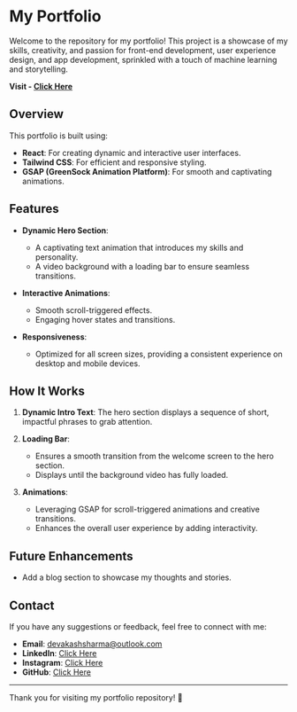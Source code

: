 # My Portfolio

Welcome to the repository for my portfolio! This project is a showcase of my skills, creativity, and passion for front-end development, user experience design, and app development, sprinkled with a touch of machine learning and storytelling. 

**Visit - [Click Here](https://devakashsharma.netlify.app/)**

## Overview
This portfolio is built using:

- **React**: For creating dynamic and interactive user interfaces.
- **Tailwind CSS**: For efficient and responsive styling.
- **GSAP (GreenSock Animation Platform)**: For smooth and captivating animations.

## Features

- **Dynamic Hero Section**: 
  - A captivating text animation that introduces my skills and personality.
  - A video background with a loading bar to ensure seamless transitions.

- **Interactive Animations**:
  - Smooth scroll-triggered effects.
  - Engaging hover states and transitions.

- **Responsiveness**:
  - Optimized for all screen sizes, providing a consistent experience on desktop and mobile devices.

## How It Works

1. **Dynamic Intro Text**: The hero section displays a sequence of short, impactful phrases to grab attention.

2. **Loading Bar**:
   - Ensures a smooth transition from the welcome screen to the hero section.
   - Displays until the background video has fully loaded.

3. **Animations**:
   - Leveraging GSAP for scroll-triggered animations and creative transitions.
   - Enhances the overall user experience by adding interactivity.

## Future Enhancements

- Add a blog section to showcase my thoughts and stories.

## Contact

If you have any suggestions or feedback, feel free to connect with me:

- **Email**: devakashsharma@outlook.com
- **LinkedIn**: [Click Here](https://www.linkedin.com/in/akash-sharma-1b7a73240)
- **Instagram**: [Click Here](https://www.instagram.com/itz____akash01/)
- **GitHub**: [Click Here](https://github.com/devakashsharma/)

---

Thank you for visiting my portfolio repository! 🚀
